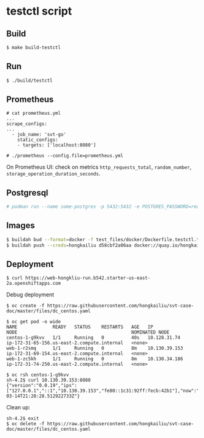 # testctl script

## Build

```bash
$ make build-testctl

```

## Run

```bash
$ ./build/testctl

```

## Prometheus

```
# cat prometheus.yml 
...
scrape_configs:
...
  - job_name: 'svt-go'
    static_configs:
    - targets: ['localhost:8080']

# ./prometheus --config.file=prometheus.yml

```

On Prometheus UI: check on metrics `http_requests_total`, `random_number`, `storage_operation_duration_seconds`.

## Postgresql

```bash
# podman run --name some-postgres -p 5432:5432 -e POSTGRES_PASSWORD=redhat -e POSTGRES_USER=redhat -e POSTGRES_DB=ttt -t -i postgres:11.0 

```

## Images

```bash
$ buildah bud --format=docker -f test_files/docker/Dockerfile.testctl.txt -t quay.io/hongkailiu/test-go:testctl-0.0.1 .
$ buildah push --creds=hongkailiu d58cbf2a06aa docker://quay.io/hongkailiu/test-go:testctl-0.0.1

```

## Deployment

```
$ curl https://web-hongkliu-run.b542.starter-us-east-2a.openshiftapps.com

```

Debug deployment

```
$ oc create -f https://raw.githubusercontent.com/hongkailiu/svt-case-doc/master/files/dc_centos.yaml

$ oc get pod -o wide
NAME             READY   STATUS    RESTARTS   AGE   IP              NODE                                          NOMINATED NODE
centos-1-g9kvv   1/1     Running   0          40s   10.128.31.74    ip-172-31-65-156.us-east-2.compute.internal   <none>
web-1-r2smq      1/1     Running   0          8m    10.130.39.153   ip-172-31-69-154.us-east-2.compute.internal   <none>
web-1-zc5kh      1/1     Running   0          8m    10.130.34.186   ip-172-31-74-250.us-east-2.compute.internal   <none>

$ oc rsh centos-1-g9kvv 
sh-4.2$ curl 10.130.39.153:8080
{"version":"0.0.19","ips":["127.0.0.1","::1","10.130.39.153","fe80::1c31:92ff:fecb:42b1"],"now":"2019-03-14T21:28:28.512922733Z"} 

```

Clean up:

```
sh-4.2$ exit
$ oc delete -f https://raw.githubusercontent.com/hongkailiu/svt-case-doc/master/files/dc_centos.yaml

```


